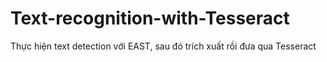 # Text-recognition-with-Tesseract
Thực hiện text detection với EAST, sau đó trích xuất rồi đưa qua Tesseract
